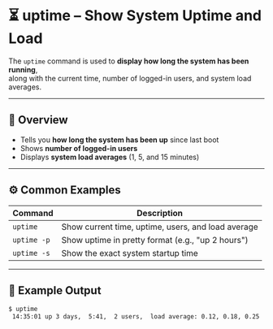 # ⏳ uptime – Show System Uptime and Load  

The `uptime` command is used to **display how long the system has been running**,  
along with the current time, number of logged-in users, and system load averages.  

---

## 📌 Overview  

- Tells you **how long the system has been up** since last boot  
- Shows **number of logged-in users**  
- Displays **system load averages** (1, 5, and 15 minutes)  

---

## ⚙️ Common Examples  

| Command     | Description                                       |
|-------------|---------------------------------------------------|
| `uptime`    | Show current time, uptime, users, and load average|
| `uptime -p` | Show uptime in pretty format (e.g., "up 2 hours") |
| `uptime -s` | Show the exact system startup time                |

---

## 🧾 Example Output  

```bash
$ uptime
 14:35:01 up 3 days,  5:41,  2 users,  load average: 0.12, 0.18, 0.25

